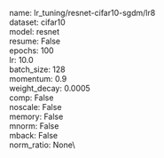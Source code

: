 name: lr_tuning/resnet-cifar10-sgdm/lr8\
dataset: cifar10\
model: resnet\
resume: False\
epochs: 100\
lr: 10.0\
batch_size: 128\
momentum: 0.9\
weight_decay: 0.0005\
comp: False\
noscale: False\
memory: False\
mnorm: False\
mback: False\
norm_ratio: None\
